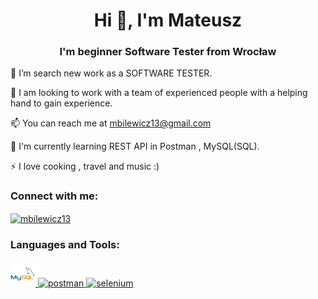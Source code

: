 <h1 align="center">Hi 👋, I'm Mateusz</h1>
<h3 align="center"> I'm beginner Software Tester from Wrocław</h3>

🔭 I’m search new work as a SOFTWARE TESTER.

👯 I am looking to work with a team of experienced people with a helping hand to gain experience.

📫 You can reach me at mbilewicz13@gmail.com

📝 I'm currently learning REST API in Postman , MySQL(SQL).

⚡ I love cooking , travel and music :)









<h3 align="left">Connect with me:</h3>
<p align="left">
<a href="https://linkedin.com/in/mbilewicz13" target="blank"><img align="center" src="https://raw.githubusercontent.com/rahuldkjain/github-profile-readme-generator/master/src/images/icons/Social/linked-in-alt.svg" alt="mbilewicz13" height="30" width="40" /></a>
</p>








<h3 align="left">Languages and Tools:</h3>
<p align="left"> <a href="https://www.mysql.com/" target="_blank" rel="noreferrer"> <img src="https://raw.githubusercontent.com/devicons/devicon/master/icons/mysql/mysql-original-wordmark.svg" alt="mysql" width="40" height="40"/> </a> <a href="https://postman.com" target="_blank" rel="noreferrer"> <img src="https://www.vectorlogo.zone/logos/getpostman/getpostman-icon.svg" alt="postman" width="40" height="40"/> </a> <a href="https://www.selenium.dev" target="_blank" rel="noreferrer"> <img src="https://raw.githubusercontent.com/detain/svg-logos/780f25886640cef088af994181646db2f6b1a3f8/svg/selenium-logo.svg" alt="selenium" width="40" height="40"/> </a> </p>


